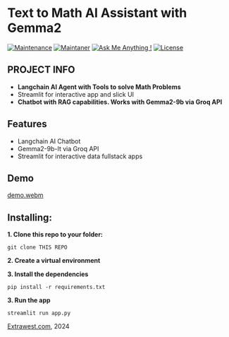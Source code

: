 #  Text to Math AI Assistant with Gemma2
[![Maintenance](https://img.shields.io/badge/Maintained%3F-yes-green.svg)]()
[![Maintaner](https://img.shields.io/static/v1?label=Andriy%20Gulak&message=Maintainer&color=red)](mailto:andriy.gulak@extrawest.com)
[![Ask Me Anything !](https://img.shields.io/badge/Ask%20me-anything-1abc9c.svg)](https://github.com/extrawest/langchain_ai_math_assistant/issues)
[![License](https://img.shields.io/badge/License-Apache_2.0-blue.svg)](https://opensource.org/licenses/Apache-2.0)

## PROJECT INFO
- **Langchain AI Agent with Tools to solve Math Problems**
- Streamlit for interactive app and slick UI
- **Chatbot with RAG capabilities. Works with Gemma2-9b via Groq API**

## Features
- Langchain AI Chatbot
- Gemma2-9b-It via Groq API
- Streamlit for interactive data fullstack apps

## Demo
 [demo.webm](https://github.com/user-attachments/assets/feba2803-cf9d-41e4-bdf5-ed7981734f1e)

## Installing:
**1. Clone this repo to your folder:**

```
git clone THIS REPO
```

**2. Create a virtual environment**

**3. Install the dependencies**

```
pip install -r requirements.txt
```
**3. Run the app**

```
streamlit run app.py
```

[Extrawest.com](https://www.extrawest.com), 2024


